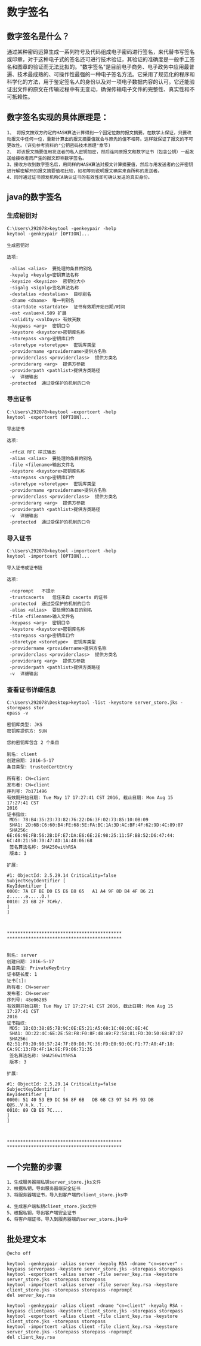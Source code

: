 
# 数字签名 #

## 数字签名是什么？ ##

通过某种密码运算生成一系列符号及代码组成电子密码进行签名，来代替书写签名或印章，对于这种电子式的签名还可进行技术验证，其验证的准确度是一般手工签名和图章的验证而无法比拟的。"数字签名"是目前电子商务、电子政务中应用最普遍、技术最成熟的、可操作性最强的一种电子签名方法。它采用了规范化的程序和科学化的方法，用于鉴定签名人的身份以及对一项电子数据内容的认可。它还能验证出文件的原文在传输过程中有无变动，确保传输电子文件的完整性、真实性和不可抵赖性。

## 数字签名实现的具体原理是： ##

    1、 将报文按双方约定的HASH算法计算得到一个固定位数的报文摘要。在数学上保证，只要改动报文中任何一位，重新计算出的报文摘要值就会与原先的值不相符。这样就保证了报文的不可更改性。(详见参考资料的"公钥密码技术原理"章节)
    2、 将该报文摘要值用发送者的私人密钥加密，然后连同原报文和数字证书（包含公钥）一起发送给接收者而产生的报文即称数字签名。
    3、接收方收到数字签名后，用同样的HASH算法对报文计算摘要值，然后与用发送者的公开密钥进行解密解开的报文摘要值相比较，如相等则说明报文确实来自所称的发送者。 
    4、同时通过证书颁发机构CA确认证书的有效性即可确认发送的真实身份。
## java的数字签名 ##

### 生成秘钥对

    C:\Users\292078>keytool -genkeypair -help
    keytool -genkeypair [OPTION]...
    
    生成密钥对
    
    选项:
    
     -alias <alias>  要处理的条目的别名
     -keyalg <keyalg>密钥算法名称
     -keysize <keysize>  密钥位大小
     -sigalg <sigalg>签名算法名称
     -destalias <destalias>  目标别名
     -dname <dname>  唯一判别名
     -startdate <startdate>  证书有效期开始日期/时间
     -ext <value>X.509 扩展
     -validity <valDays> 有效天数
     -keypass <arg>  密钥口令
     -keystore <keystore>密钥库名称
     -storepass <arg>密钥库口令
     -storetype <storetype>  密钥库类型
     -providername <providername>提供方名称
     -providerclass <providerclass>  提供方类名
     -providerarg <arg>  提供方参数
     -providerpath <pathlist>提供方类路径
     -v  详细输出
     -protected  通过受保护的机制的口令

### 导出证书
    C:\Users\292078>keytool -exportcert -help
    keytool -exportcert [OPTION]...
    
    导出证书
    
    选项:
    
     -rfc以 RFC 样式输出
     -alias <alias>  要处理的条目的别名
     -file <filename>输出文件名
     -keystore <keystore>密钥库名称
     -storepass <arg>密钥库口令
     -storetype <storetype>  密钥库类型
     -providername <providername>提供方名称
     -providerclass <providerclass>  提供方类名
     -providerarg <arg>  提供方参数
     -providerpath <pathlist>提供方类路径
     -v  详细输出
     -protected  通过受保护的机制的口令

### 导入证书
    C:\Users\292078>keytool -importcert -help
    keytool -importcert [OPTION]...
    
    导入证书或证书链
    
    选项:
    
     -noprompt   不提示
     -trustcacerts   信任来自 cacerts 的证书
     -protected  通过受保护的机制的口令
     -alias <alias>  要处理的条目的别名
     -file <filename>输入文件名
     -keypass <arg>  密钥口令
     -keystore <keystore>密钥库名称
     -storepass <arg>密钥库口令
     -storetype <storetype>  密钥库类型
     -providername <providername>提供方名称
     -providerclass <providerclass>  提供方类名
     -providerarg <arg>  提供方参数
     -providerpath <pathlist>提供方类路径
     -v  详细输出

### 查看证书详细信息
    C:\Users\292078\Desktop>keytool -list -keystore server_store.jks -storepass stor
    epass -v
    
    密钥库类型: JKS
    密钥库提供方: SUN
    
    您的密钥库包含 2 个条目
    
    别名: client
    创建日期: 2016-5-17
    条目类型: trustedCertEntry
    
    所有者: CN=client
    发布者: CN=client
    序列号: 7b171496
    有效期开始日期: Tue May 17 17:27:41 CST 2016, 截止日期: Mon Aug 15 17:27:41 CST
    2016
    证书指纹:
     MD5: 78:B4:35:23:73:82:76:22:D6:3F:02:73:85:10:0B:09
     SHA1: 2D:6B:C6:60:B4:FE:68:5E:FA:BC:1A:3D:AC:BF:4F:62:9D:4C:89:07
     SHA256: 6E:66:9E:FB:56:2B:DF:E7:DA:E6:6E:2E:98:25:11:5F:BB:52:D6:47:44:
    6C:40:21:50:70:47:AD:1A:48:06:68
     签名算法名称: SHA256withRSA
     版本: 3
    
    扩展:
    
    #1: ObjectId: 2.5.29.14 Criticality=false
    SubjectKeyIdentifier [
    KeyIdentifier [
    0000: 7A EF BE D0 E5 E6 B8 65   A1 A4 9F 8D B4 4F B6 21  z......e.....O.!
    0010: 23 6B 2F 7C#k/.
    ]
    ]
    
    
    
    *******************************************
    *******************************************
    
    
    别名: server
    创建日期: 2016-5-17
    条目类型: PrivateKeyEntry
    证书链长度: 1
    证书[1]:
    所有者: CN=server
    发布者: CN=server
    序列号: 48e06285
    有效期开始日期: Tue May 17 17:27:41 CST 2016, 截止日期: Mon Aug 15 17:27:41 CST
    2016
    证书指纹:
     MD5: 1B:03:38:85:7B:9C:0E:E5:21:A5:60:1C:08:0C:8E:4C
     SHA1: DD:22:4C:6E:2E:58:F8:F0:8F:4B:A9:F2:58:81:FD:30:50:68:B7:D7
     SHA256: 02:51:F0:20:98:57:24:7F:89:D8:7C:36:FD:E0:93:0C:F1:77:A0:4F:18:
    CA:9C:13:FD:4F:1A:9E:F9:06:71:35
     签名算法名称: SHA256withRSA
     版本: 3
    
    扩展:
    
    #1: ObjectId: 2.5.29.14 Criticality=false
    SubjectKeyIdentifier [
    KeyIdentifier [
    0000: 51 40 53 E9 DC 56 8F 6B   DB 6B C3 97 54 F5 93 DB  Q@S..V.k.k..T...
    0010: 89 CB E6 7C....
    ]
    ]
    
    
    
    *******************************************
    *******************************************

## 一个完整的步骤
    1、生成服务器端私钥server_store.jks文件
    2、根据私钥，导出服务器端安全证书
    3、将服务器端证书，导入到客户端的client_store.jks中
    
    4、生成客户端私钥client_store.jks文件
    5、根据私钥，导出客户端安全证书
    6、将客户端证书，导入到服务器端的server_store.jks中 

## 批处理文本
    @echo off
    
    keytool -genkeypair -alias server -keyalg RSA -dname "cn=server" -keypass serverpass -keystore server_store.jks -storepass storepass
    keytool -exportcert -alias server -file server_key.rsa -keystore server_store.jks -storepass storepass
    keytool -importcert -alias server -file server_key.rsa -keystore client_store.jks -storepass storepass -noprompt
    del server_key.rsa
    
    keytool -genkeypair -alias client -dname "cn=client" -keyalg RSA -keypass clientpass -keystore client_store.jks -storepass storepass
    keytool -exportcert -alias client -file client_key.rsa -keystore client_store.jks -storepass storepass
    keytool -importcert -alias client -file client_key.rsa -keystore server_store.jks -storepass storepass -noprompt
    del client_key.rsa

    